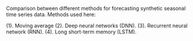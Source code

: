 Comparison between different methods for forecasting synthetic seasonal time series data.
Methods used here:

(1). Moving average
(2). Deep neural networks (DNN).
(3). Recurrent neural network (RNN).
(4). Long short-term memory (LSTM).
